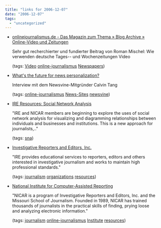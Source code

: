 ```yaml
---
title: "links for 2006-12-07"
date: "2006-12-07"
tags: 
  - "uncategorized"
---
```


- [onlinejournalismus.de - Das Magazin zum Thema » Blog Archive » Online-Video und Zeitungen](http://www.onlinejournalismus.de/2006/12/05/wie-online-redaktionen-in-deutschland-video-einsetzen/)
    
    Sehr gut recherchierter und fundierter Beitrag von Roman Mischel: Wie verwenden deutsche Tages-- und Wochenzeitungen Video
    
    (tags: [Video](http://del.icio.us/heinzwittenbrink/Video) [online-journalismus](http://del.icio.us/heinzwittenbrink/online-journalismus) [Newspapers](http://del.icio.us/heinzwittenbrink/Newspapers))
    
- [What's the future for news personalization?](http://www.ojr.org/ojr/stories/061129junnarkar/)
    
    Interview mit dem Newsvine-Mitgründer Calvin Tang
    
    (tags: [online-journalismus](http://del.icio.us/heinzwittenbrink/online-journalismus) [News-Sites](http://del.icio.us/heinzwittenbrink/News-Sites) [newsvine](http://del.icio.us/heinzwittenbrink/newsvine))
    
- [IRE Resources: Social Network Analysis](http://www.ire.org/sna/#links)
    
    "IRE and NICAR members are beginning to explore the uses of social network analysis for visualizing and diagramming relationships between individuals and businesses and institutions. This is a new approach for journalists,.."
    
    (tags: [sna](http://del.icio.us/heinzwittenbrink/sna))
    
- [Investigative Reporters and Editors, Inc.](http://www.ire.org/)
    
    "IRE provides educational services to reporters, editors and others interested in investigative journalism and works to maintain high professional standards."
    
    (tags: [journalism](http://del.icio.us/heinzwittenbrink/journalism) [organizations](http://del.icio.us/heinzwittenbrink/organizations) [resources](http://del.icio.us/heinzwittenbrink/resources))
    
- [National Institute for Computer-Assisted Reporting](http://www.nicar.org/)
    
    "NICAR is a program of Investigative Reporters and Editors, Inc. and the Missouri School of Journalism. Founded in 1989, NICAR has trained thousands of journalists in the practical skills of finding, prying loose and analyzing electronic information."
    
    (tags: [journalism](http://del.icio.us/heinzwittenbrink/journalism) [online-journalismus](http://del.icio.us/heinzwittenbrink/online-journalismus) [Institute](http://del.icio.us/heinzwittenbrink/Institute) [resources](http://del.icio.us/heinzwittenbrink/resources))

